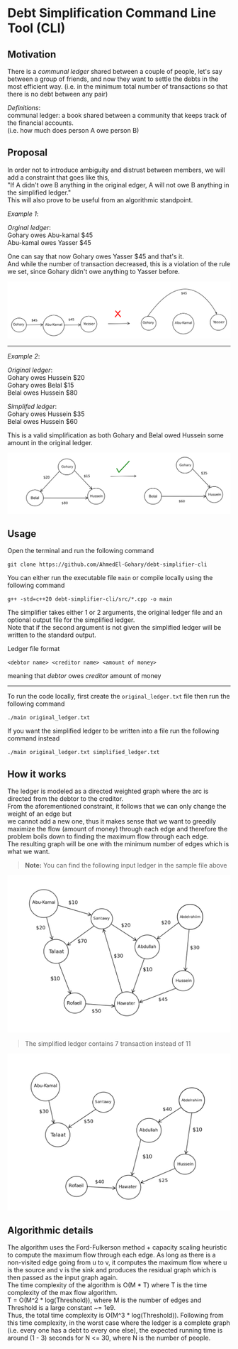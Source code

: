 # Debt Simplification Command Line Tool (CLI)

## Motivation

There is a *communal ledger* shared between a couple of 
people, let's say between a group of friends, and now
they want to settle the debts in the most efficient way. (i.e. 
in the minimum total number of transactions so that there is no debt between any pair) 

*Definitions*:  
communal ledger: a book shared between a community that keeps track of the financial accounts.  
(i.e. how much does person A owe person B)

## Proposal

In order not to introduce ambiguity and distrust between members, we will add a 
constraint that goes like this,  
"If A didn't owe B anything in the original edger, A will not owe B anything in the simplified ledger."  
This will also prove to be useful from an algorithmic standpoint.

*Example 1*:    

*Orginal ledger*:  
Gohary owes Abu-kamal $45  
Abu-kamal owes Yasser $45

One can say that now Gohary owes Yasser $45 and that's it.  
And while the number of transaction decreased, 
this is a violation of the rule we set, since Gohary didn't owe anything to Yasser before.  

![img.png](images/img.png)

---

*Example 2*:  

*Original ledger*:  
Gohary owes Hussein $20  
Gohary owes Belal $15  
Belal owes Hussein $80

*Simplifed ledger*:  
Gohary owes Hussein $35  
Belal owes Hussein $60 

This is a valid simplification as both Gohary and Belal owed Hussein some amount in the original ledger.

![img_2.png](images/img_2.png)

## Usage 


Open the terminal and run the following command

```
git clone https://github.com/AhmedEl-Gohary/debt-simplifier-cli
```  

You can either run the executable file `main` or compile locally using the following command

```
g++ -std=c++20 debt-simplifier-cli/src/*.cpp -o main
```

The simplifier takes either 1 or 2 arguments, the original ledger file and an optional output file for the simplified ledger.  
Note that if the second argument is not given the simplified ledger will be written to the standard output.  

Ledger file format
```
<debtor name> <creditor name> <amount of money>
```

meaning that *debtor* owes *creditor* amount of money  

---

To run the code locally, first create the `original_ledger.txt` file then run the following command

```
./main original_ledger.txt
```

If you want the simplified ledger to be written into a file run the following command instead

```
./main original_ledger.txt simplified_ledger.txt
```  

## How it works  

The ledger is modeled as a directed weighted graph where the arc is directed from the debtor to 
the creditor.  
From the aforementioned constraint, it follows that we can only change the weight of an edge but  
we cannot add a new one, thus it makes sense that we want to greedily maximize the flow (amount of money) 
through each edge and therefore the problem boils down to finding the maximum flow through each edge.  
The resulting graph will be one with the minimum number of edges which is what we want.  

> **Note:** You can find the following input ledger in the sample file above  

![img_3.png](images/img_3.png)   


> The simplified ledger contains 7 transaction instead of 11  

![img.png](images/img_4.png) 


## Algorithmic details  

The algorithm uses the Ford-Fulkerson method + capacity scaling heuristic to compute the maximum flow
through each edge. As long as there is a non-visited edge going from u to v, it computes the maximum
flow where u is the source and v is the sink and produces the residual graph which is then passed as
the input graph again.   
The time complexity of the algorithm is O(M * T) where T is the time complexity of the max flow algorithm.  
T = O(M^2 * log(Threshold)), where M is the number of edges and Threshold is a large constant ~= 1e9.  
Thus, the total time complexity is O(M^3 * log(Threshold)). Following from this time complexity,
in the worst case where the ledger is a complete graph (i.e. every one has a debt to every one else),
the expected running time is around (1 - 3) seconds for N <= 30, where N is the number of people.





